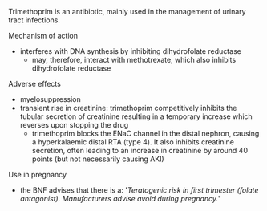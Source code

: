 Trimethoprim is an antibiotic, mainly used in the management of urinary tract infections.  
  
Mechanism of action  
* interferes with DNA synthesis by inhibiting dihydrofolate reductase
	+ may, therefore, interact with methotrexate, which also inhibits dihydrofolate reductase

  
Adverse effects  
* myelosuppression
* transient rise in creatinine: trimethoprim competitively inhibits the tubular secretion of creatinine resulting in a temporary increase which reverses upon stopping the drug
	+ trimethoprim blocks the ENaC channel in the distal nephron, causing a hyperkalaemic distal RTA (type 4\). It also inhibits creatinine secretion, often leading to an increase in creatinine by around 40 points (but not necessarily causing AKI)

  
Use in pregnancy  
* the BNF advises that there is a: '*Teratogenic risk in first trimester (folate antagonist). Manufacturers advise avoid during pregnancy.*'
